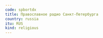```yaml
---
code: spbortdx
title: Православное радио Санкт-Петербурга
country: russia
itu: RUS
kind: religious
---
```

